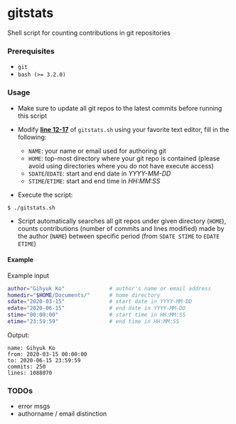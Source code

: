 # gitstats

Shell script for counting contributions in git repositories

### Prerequisites

- `git`
- `bash (>= 3.2.0)`

### Usage

- Make sure to update all git repos to the latest commits before running this script

- Modify [**line 12-17**](./blob/master/gitstats.sh#L12-L17) of `gitstats.sh` using your favorite text editor, fill in the following:
    - `NAME`: your name or email used for authoring git
    - `HOME`: top-most directory where your git repo is contained (please avoid using directories where you do not have execute access)
    - `SDATE`/`EDATE`: start and end date in _YYYY-MM-DD_
    - `STIME`/`ETIME`: start and end time in _HH:MM:SS_

- Execute the script:

```console
$ ./gitstats.sh
```

- Script automatically searches all git repos under given directory (`HOME`), counts contributions (number of commits and lines modified) made by the author (`NAME`) between specific period (from `SDATE STIME` to `EDATE ETIME`)

#### Example

Example input

```sh
author="Gihyuk Ko"              # author's name or email address
homedir="$HOME/Documents/"      # home directory
sdate="2020-03-15"              # start date in YYYY-MM-DD
edate="2020-06-15"              # end date in YYYY-MM-DD
stime="00:00:00"                # start time in HH:MM:SS
etime="23:59:59"                # end time in HH:MM:SS
```

Output:

```console
name: Gihyuk Ko
from: 2020-03-15 00:00:00
to: 2020-06-15 23:59:59
commits: 250
lines: 1088070
```

### TODOs
- error msgs
- authorname / email distinction